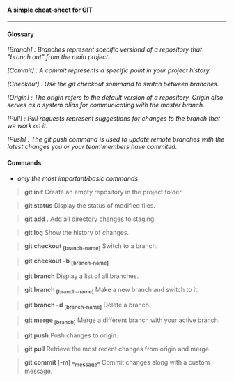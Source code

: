 #### A simple cheat-sheet for GIT
----

#### Glossary

_[Branch] : Branches represent soecific versiond of a repository that "branch out" from the main project._ 

_[Commit] : A commit represents a specific point in your project history._ 

_[Checkout] : Use the git checkout sommand to switch between branches._ 

_[Origin] : The origin refers to the default version of a repository. Origin also serves as a system alias for communicating with the master branch._ 

_[Pull] : Pull requests represent suggestions for changes to the branch that we work on it._ 

_[Push] : The git push command is used to update remote branches with the latest changes you or your team'members have commited._ 



#### Commands

- _only the most important/basic commands_

> __git init__ 
> Create an empty repository in the project folder

> __git status__
> Display the status of modified files.

> __git add .__
> Add all directory changes to staging.

> __git log__
> Show the history of changes.

> __git checkout <sub>[branch-name]</sub>__
> Switch to a branch.

> __git checkout -b <sub>[branch-name]</sub>__

> __git branch__
> Display a list of all branches.

> __git branch <sub>[branch-name]</sub>__
> Make a new branch and switch to it.

> __git branch -d <sub>[branch-name]</sub>__
> Delete a branch.

> __git merge <sub>[branch]</sub>__
> Merge a different branch with your active branch.

> __git push__
> Push changes to origin.

> __git pull__
> Retrieve the most recent changes from origin and merge.

> __git commit [-m] <sub>"message"</sub>__
> Commit changes along with a custom message.
